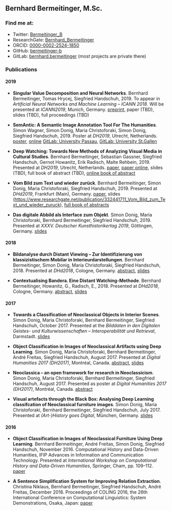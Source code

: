## Bernhard Bermeitinger, M.Sc.

### Find me at:

- Twitter: [Bermeitinger_B](https://twitter.com/bermeitinger_b)
- ResearchGate: [Bernhard_Bermeitinger](https://www.researchgate.net/profile/Bernhard_Bermeitinger)
- ORCID: [0000-0002-2524-1850](https://orcid.org/0000-0002-2524-1850)
- GitHub: [bermeitinger-b](https://github.com/bermeitinger-b)
- GitLab: [bernhard.bermeitinger](https://gitlab.com/bernhard.bermeitinger) (most projects are private there)

### Publications

#### 2019
- **Singular Value Decomposition and Neural Networks**. Bernhard Bermeitinger, Tomas Hrycej, Siegfried Handschuh, 2019. To appear in _Artificial Neural Networks and Machine Learning – ICANN 2018_. Will be presented at _ICANN2019_, Munich, Germany. [preprint](https://arxiv.org/abs/1906.11755), paper (TBD), slides (TBD), full proceedings (TBD)

- **SemAntic: A Semantic Image Annotation Tool For The Humanities**. Simon Wagner, Simon Donig, Maria Christoforaki, Simon Donig, Siegfried Handschuh, 2019. Poster at _DH2019_, Utrecht, Netherlands. [poster](https://www.researchgate.net/publication/334317882_SemAntic_-_A_semantic_annotation_tool_for_the_Humanities/citations), [online](https://dev.clariah.nl/files/dh2019/boa/0341.html) [GitLab: University Passau](https://gitlab.com/nlp-passau/semantic-image-annotation-tool), [GitLab: University St.Gallen](https://gitlab.com/ds-unisg/semantic-image-annotation-tool)


- **Deep Watching: Towards New Methods of Analyzing Visual Media in Cultural Studies**. Bernhard Bermeitinger, Sebastian Gassner, Siegfried Handschuh, Gernot Howanitz, Erik Radisch, Malte Rehbein, 2019. Presented at _DH2019_, Utrecht, Netherlands. [paper](), [paper online](https://dev.clariah.nl/files/dh2019/boa/0335.html), slides (TBD), full book of abstract (TBD), [online book of abstract](https://dh2019.adho.org/programme/book-of-abstracts/)

- **Vom Bild zum Text und wieder zurück**. Bernhard Bermeitinger, Simon Donig, Maria Christoforaki, Siegfried Handschuh, 2019. Presented at _DHd2019_, Frankfurt (Main), Germany. [paper](https://www.researchgate.net/publication/332275547), slides (https://www.researchgate.net/publication/332441711_Vom_Bild_zum_Text_und_wieder_zuruck), [full book of abstracts](https://zenodo.org/record/2596095)

- **Das digitale Abbild als Interface zum Objekt**. Simon Donig, Maria Christoforaki, Bernhard Bermeitinger, Siegfried Handschuh, 2019. Presented at _XXXV. Deutscher Kunsthistorikertag 2019_, Göttingen, Germany. [slides](https://www.researchgate.net/publication/332344200)

#### 2018

- **Bildanalyse durch Distant Viewing – Zur Identifizierung von klassizistischem Mobilar in Interieurdarstellungen**. Bernhard Bermeitinger, Simon Donig, Maria Christoforaki, Siegfried Handschuh, 2018. Presented at _DHd2018_, Cologne, Germany. [abstract](https://www.researchgate.net/publication/322525886), [slides](https://doi.org/10.13140/RG.2.2.12597.17121)

- **Contextualising Bandera. Eine Distant Watching-Methode**. Bernhard Bermeitinger, Howanitz, G., Radisch, E., 2018. Presented at _DHd2018_, Cologne, Germany. [abstract](https://www.researchgate.net/publication/323507402), [slides](https://doi.org/10.13140/RG.2.2.22663.50084)


#### 2017

- **Towards a Classification of Neoclassical Objects in Interior Scenes**. Simon Donig, Maria Christoforaki, Bernhard Bermeitinger, Siegfried Handschuh, October 2017. Presented at the _Bilddaten in den Digitalen Geistes- und Kulturwissenschaften – Interoperabilität und Retrieval_, Darmstadt. [slides](https://www.researchgate.net/publication/320346839)

- **Object Classification in Images of Neoclassical Artifacts using Deep Learning**. Simon Donig, Maria Christoforaki, Bernhard Bermeitinger, André Freitas, Siegfried Handschuh, August 2017. Presented at _Digital Humanities 2017 (DH2017)_, Montréal, Canada. [abstract](https://www.researchgate.net/publication/320413198), [slides](https://www.researchgate.net/publication/319174970)

- **Neoclassica – an open framework for research in Neoclassicism**. Simon Donig, Maria Christoforaki, Bernhard Bermeitinger, Siegfried Handschuh, August 2017. Presented as poster at _Digital Humanities 2017 (DH2017)_, Montréal, Canada. [abstract](https://www.researchgate.net/publication/319307122)

- **Visual artefacts through the Black Box: Analysing Deep Learning classifcation of Neoclassical furniture images**. Simon Donig, Maria Christoforaki, Bernhard Bermeitinger, Siegfried Handschuh, July 2017. Presented at _(Art-)History goes Digital_, München, Germany. [slides](https://www.researchgate.net/publication/319204814)


#### 2016

- **Object Classification in Images of Neoclassical Furniture Using Deep Learning**. Bernhard Bermeitinger, André Freitas, Simon Donig, Siegfried Handschuh, November 2016. Computational History and Data-Driven Humanities, IFIP Advances in Information and Communication Technology. Presented at _International Workshop on Computational History and Data-Driven Humanities_, Springer, Cham, pp. 109–112. [paper](https://doi.org/10.1007/978-3-319-46224-0_10)

- **A Sentence Simplification System for Improving Relation Extraction**. Christina Niklaus, Bernhard Bermeitinger, Siegfried Handschuh, André Freitas, December 2016. Proceedings of COLING 2016, the 26th International Conference on Computational Linguistics: System Demonstrations, Osaka, Japan: [paper](https://www.researchgate.net/publication/315670222)
